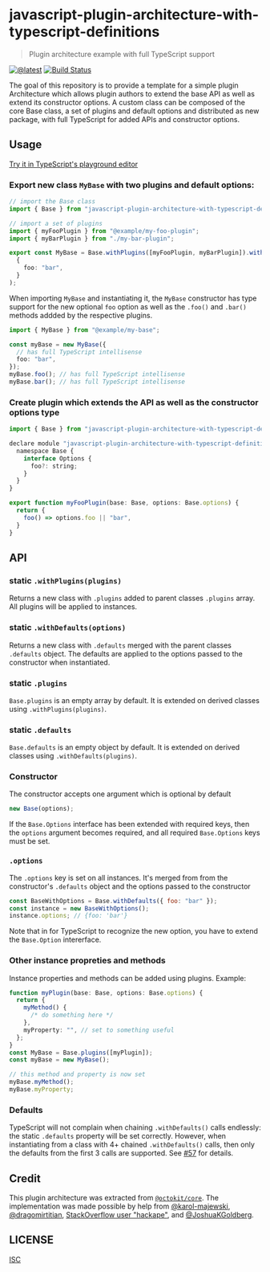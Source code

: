 # javascript-plugin-architecture-with-typescript-definitions

> Plugin architecture example with full TypeScript support

[![@latest](https://img.shields.io/npm/v/javascript-plugin-architecture-with-typescript-definitions.svg)](https://www.npmjs.com/package/javascript-plugin-architecture-with-typescript-definitions)
[![Build Status](https://github.com/gr2m/javascript-plugin-architecture-with-typescript-definitions/workflows/Test/badge.svg)](https://github.com/gr2m/javascript-plugin-architecture-with-typescript-definitions/actions/workflows/test.yml)

The goal of this repository is to provide a template for a simple plugin Architecture which allows plugin authors to extend the base API as well as extend its constructor options. A custom class can be composed of the core Base class, a set of plugins and default options and distributed as new package, with full TypeScript for added APIs and constructor options.

## Usage

[Try it in TypeScript's playground editor](https://www.typescriptlang.org/play?#code/JYWwDg9gTgLgBAbzgIQIYGcCmcC+cBmUEIcARAFaoBuGAxlMGDALRgA2ArgObAB2zqKLQAWwGJlowOUTMwDuY4cxgBPMJnT1GLACaZ8fMcAi90pANwAoS-g69Jx3nBAqAYhAgAFTj14AKPnQYVHtMAC4UDEwASkRLODgZKSgnBHiEgg8Iv1iAXgA+MnwPUgAadJwrHGtbexhHZxU0KG9uPgDTYNCItCxYtISk6VT0hIAjQWy8wtIJqDKKqpq7BxM4DCxYAGUYBl4uP3QOMfIJGAigva5+6staEyC4dwgAFQ14XMisADoFGGFWr50H4ANouZ6AvgAXWiVnunUyr3ecE+vEwcieHjeQRyVg2mG2uz4B2KSKC31JOVh1nhj2ezWxHy+mF+ikhplB4I87NKjWa7JhcIe8FJDORqPRmIgYpx1PxhKuflFgkZFI8VLx6E2MB2iuVUFVcw1QA)

### Export new class `MyBase` with two plugins and default options:

```ts
// import the Base class
import { Base } from "javascript-plugin-architecture-with-typescript-definitions";

// import a set of plugins
import { myFooPlugin } from "@example/my-foo-plugin";
import { myBarPlugin } from "./my-bar-plugin";

export const MyBase = Base.withPlugins([myFooPlugin, myBarPlugin]).withDefaults(
  {
    foo: "bar",
  }
);
```

When importing `MyBase` and instantiating it, the `MyBase` constructor has type support for the new optional `foo` option as well as the `.foo()` and `.bar()` methods addded by the respective plugins.

```ts
import { MyBase } from "@example/my-base";

const myBase = new MyBase({
  // has full TypeScript intellisense
  foo: "bar",
});
myBase.foo(); // has full TypeScript intellisense
myBase.bar(); // has full TypeScript intellisense
```

### Create plugin which extends the API as well as the constructor options type

```js
import { Base } from "javascript-plugin-architecture-with-typescript-definitions";

declare module "javascript-plugin-architecture-with-typescript-definitions" {
  namespace Base {
    interface Options {
      foo?: string;
    }
  }
}

export function myFooPlugin(base: Base, options: Base.options) {
  return {
    foo() => options.foo || "bar",
  }
}
```

## API

### static `.withPlugins(plugins)`

Returns a new class with `.plugins` added to parent classes `.plugins` array. All plugins will be applied to instances.

### static `.withDefaults(options)`

Returns a new class with `.defaults` merged with the parent classes `.defaults` object. The defaults are applied to the options passed to the constructor when instantiated.

### static `.plugins`

`Base.plugins` is an empty array by default. It is extended on derived classes using `.withPlugins(plugins)`.

### static `.defaults`

`Base.defaults` is an empty object by default. It is extended on derived classes using `.withDefaults(plugins)`.

### Constructor

The constructor accepts one argument which is optional by default

```ts
new Base(options);
```

If the `Base.Options` interface has been extended with required keys, then the `options` argument becomes required, and all required `Base.Options` keys must be set.

### `.options`

The `.options` key is set on all instances. It's merged from from the constructor's `.defaults` object and the options passed to the constructor

```js
const BaseWithOptions = Base.withDefaults({ foo: "bar" });
const instance = new BaseWithOptions();
instance.options; // {foo: 'bar'}
```

Note that in for TypeScript to recognize the new option, you have to extend the `Base.Option` intererface.

### Other instance propreties and methods

Instance properties and methods can be added using plugins. Example:

```ts
function myPlugin(base: Base, options: Base.options) {
  return {
    myMethod() {
      /* do something here */
    },
    myProperty: "", // set to something useful
  };
}
const MyBase = Base.plugins([myPlugin]);
const myBase = new MyBase();

// this method and property is now set
myBase.myMethod();
myBase.myProperty;
```

### Defaults

TypeScript will not complain when chaining `.withDefaults()` calls endlessly: the static `.defaults` property will be set correctly. However, when instantiating from a class with 4+ chained `.withDefaults()` calls, then only the defaults from the first 3 calls are supported. See [#57](https://github.com/gr2m/javascript-plugin-architecture-with-typescript-definitions/pull/57) for details.

## Credit

This plugin architecture was extracted from [`@octokit/core`](https://github.com/octokit/core.js). The implementation was made possible by help from [@karol-majewski](https://github.com/karol-majewski), [@dragomirtitian](https://github.com/dragomirtitian), [StackOverflow user "hackape"](https://stackoverflow.com/a/58706699/206879), and [@JoshuaKGoldberg](https://github.com/JoshuaKGoldberg).

## LICENSE

[ISC](LICENSE)
